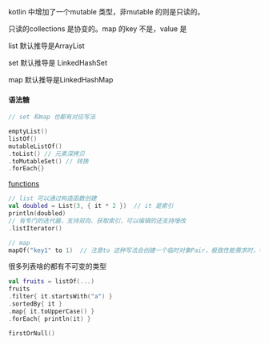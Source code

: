 

kotlin 中增加了一个mutable 类型，非mutable 的则是只读的。  

只读的collections 是协变的。map 的key 不是，value 是  



list 默认推导是ArrayList   

set 默认推导是 LinkedHashSet    

map 默认推导是LinkedHashMap



#### 语法糖

```kotlin
// set 和map 也都有对应写法

emptyList()
listOf()
mutableListOf()  
.toList() // 元素深拷贝  
.toMutableSet() // 转换  
.forEach{}
```

[functions]()  

```kotlin
// list 可以通过构造函数创建  
val doubled = List(3, { it * 2 })  // it 是索引  
println(doubled)
// 有专门的迭代器，支持双向、获取索引，可以编辑的还支持增改      
.listIterator()  
```

```kotlin
// map
mapOf("key1" to 1)  // 注意to 这种写法会创建一个临时对象Pair，极致性能需求时，不建议使用  
```





很多列表啥的都有不可变的类型



```kotlin
val fruits = listOf(...)
fruits
.filter{ it.startsWith("a") }
.sortedBy{ it }
.map{ it.toUpperCase() }
.forEach{ println(it) }

firstOrNull()
```

